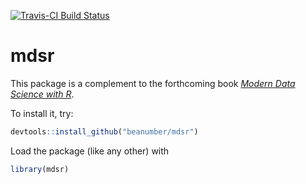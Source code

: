 [![Travis-CI Build Status](https://travis-ci.org/beanumber/mdsr.svg?branch=master)](https://travis-ci.org/beanumber/mdsr)

# mdsr
This package is a complement to the forthcoming book [*Modern Data Science with R*](https://www.crcpress.com/Modern-Data-Science-with-R/Baumer-Horton-Kaplan/9781498724487). 

To install it, try:


```r
devtools::install_github("beanumber/mdsr")
```

Load the package (like any other) with 


```r
library(mdsr)
```
